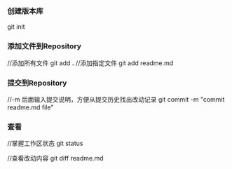 <!--
 * @Description: 
 * @Version: 
 * @Author: Henry
 * @Date: 2020-02-24 12:02:28
 * @LastEditors: Henry
 * @LastEditTime: 2020-02-24 12:13:01
 -->
### 创建版本库
git init

### 添加文件到Repository
//添加所有文件
git add **.**
//添加指定文件
git add readme.md

### 提交到Repository
//-m 后面输入提交说明，方便从提交历史找出改动记录
git commit -m "commit readme.md file"

### 查看
//掌握工作区状态
git status

//查看改动内容
git diff readme.md

